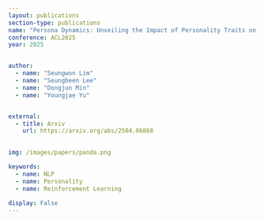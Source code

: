 ```yaml
---
layout: publications
section-type: publications
name: "Persona Dynamics: Unveiling the Impact of Personality Traits on Agents in Text-Based Games"
conference: ACL2025
year: 2025


author:
  - name: "Seungwon Lim"
  - name: "Seungbeen Lee"
  - name: "Dongjun Min"
  - name: "Youngjae Yu"


external:
  - title: Arxiv
    url: https://arxiv.org/abs/2504.06868
  

img: /images/papers/panda.png

keywords:
  - name: NLP
  - name: Personality
  - name: Reinforcement Learning
  
display: False
---
```


